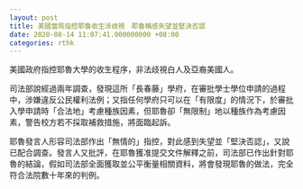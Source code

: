 ```yaml
---
layout: post
title: 美國當局指控耶魯收生涉歧視　耶魯稱感失望並堅決否認
date: 2020-08-14 11:07:41.000000000 +08:00
categories: rthk
---
```


美國政府指控耶魯大學的收生程序，非法歧視白人及亞裔美國人。

司法部說經過兩年調查，發現這所「長春藤」學府，在審批學士學位申請的過程中，涉嫌違反公民權利法例；又指任何學府只可以在「有限度」的情況下，於審批入學申請時「合法地」考慮種族因素，但耶魯卻「無限制」地以種族作為考慮因素，警告校方若不採取補救措施，將面臨起訴。

耶魯發言人形容司法部作出「無情的」指控，對此感到失望並「堅決否認」，又說已配合調查。發言人又批評，在耶魯獲准提交文件解釋之前，司法部已作出針對耶魯的結論，假如司法部全面獲取並公平衡量相關資料，將會​發現耶魯的做法，完全符合法院數十年來的判例。
